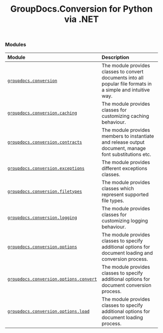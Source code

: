 ﻿---
title: GroupDocs.Conversion for Python via .NET
second_title: GroupDocs.Conversion for Python via .NET API References
description: 
type: docs
weight: 10
url: /python-net/
is_root: true
version: 24.11
---

### Modules
| Module | Description |
| :- | :- |
| [`groupdocs.conversion`](/conversion/python-net/groupdocs.conversion) | The module provides classes to convert documents into all popular file formats in a simple and intuitive way. |
| [`groupdocs.conversion.caching`](/conversion/python-net/groupdocs.conversion.caching) | The module provides classes for customizing caching behaviour. |
| [`groupdocs.conversion.contracts`](/conversion/python-net/groupdocs.conversion.contracts) | The module provides members to instantiate and release output document, manage font substitutions etc. |
| [`groupdocs.conversion.exceptions`](/conversion/python-net/groupdocs.conversion.exceptions) | The module provides different exceptions classes. |
| [`groupdocs.conversion.filetypes`](/conversion/python-net/groupdocs.conversion.filetypes) | The module provides classes which represent supported file types. |
| [`groupdocs.conversion.logging`](/conversion/python-net/groupdocs.conversion.logging) | The module provides classes for customizing logging behaviour. |
| [`groupdocs.conversion.options`](/conversion/python-net/groupdocs.conversion.options) | The module provides classes to specify additional options for document loading and conversion process. |
| [`groupdocs.conversion.options.convert`](/conversion/python-net/groupdocs.conversion.options.convert) | The module provides classes to specify additional options for document conversion process. |
| [`groupdocs.conversion.options.load`](/conversion/python-net/groupdocs.conversion.options.load) | The module provides classes to specify additional options for document loading process. |


